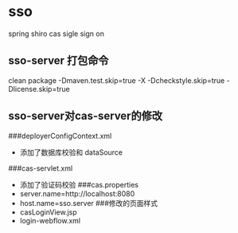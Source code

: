 # sso
spring shiro cas sigle sign on

## sso-server 打包命令
clean package -Dmaven.test.skip=true -X -Dcheckstyle.skip=true -Dlicense.skip=true

## sso-server对cas-server的修改
###deployerConfigContext.xml
  * 添加了数据库校验和 dataSource
  
###cas-servlet.xml 
  * 添加了验证码校验
###cas.properties
  * server.name=http://localhost:8080
  * host.name=sso.server
###修改的页面样式
  * casLoginView.jsp
  * login-webflow.xml
